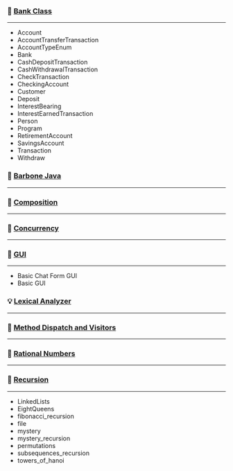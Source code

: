 ### :bank: [Bank Class](https://github.com/aya-nashawati/Java/tree/master/Bank%20Class)
---
 * Account
 * AccountTransferTransaction
 * AccountTypeEnum
 * Bank
 * CashDepositTransaction
 * CashWithdrawalTransaction
 * CheckTransaction
 * CheckingAccount
 * Customer
 * Deposit
 * InterestBearing
 * InterestEarnedTransaction
 * Person
 * Program
 * RetirementAccount
 * SavingsAccount
 * Transaction
 * Withdraw
 

### :straight_ruler: [Barbone Java](https://github.com/aya-nashawati/Java/tree/master/Barebone%20Java)
---

### :roller_coaster: [Composition](https://github.com/aya-nashawati/Java/tree/master/Composition%20over%20Inheritance)
---

### :checkered_flag: [Concurrency](https://github.com/aya-nashawati/Java/tree/master/Concurrency)
---

### :white_square_button: [GUI](https://github.com/aya-nashawati/Java/tree/master/GUI)
---
 * Basic Chat Form GUI
 * Basic GUI


### :bulb: [Lexical Analyzer](https://github.com/aya-nashawati/Java/tree/master/Lexical%20Analyzer)
---

### :running: [Method Dispatch and Visitors](https://github.com/aya-nashawati/Java/tree/master/Method%20Dispatch%20and%20Visitors)
---

### :1234: [Rational Numbers](https://github.com/aya-nashawati/Java/tree/master/Rational%20Numbers)
---

### :repeat: [Recursion](https://github.com/aya-nashawati/Java/tree/master/Recursion)
---
 * LinkedLists
 * EightQueens
 * fibonacci_recursion
 * file
 * mystery
 * mystery_recursion
 * permutations
 * subsequences_recursion
 * towers_of_hanoi
